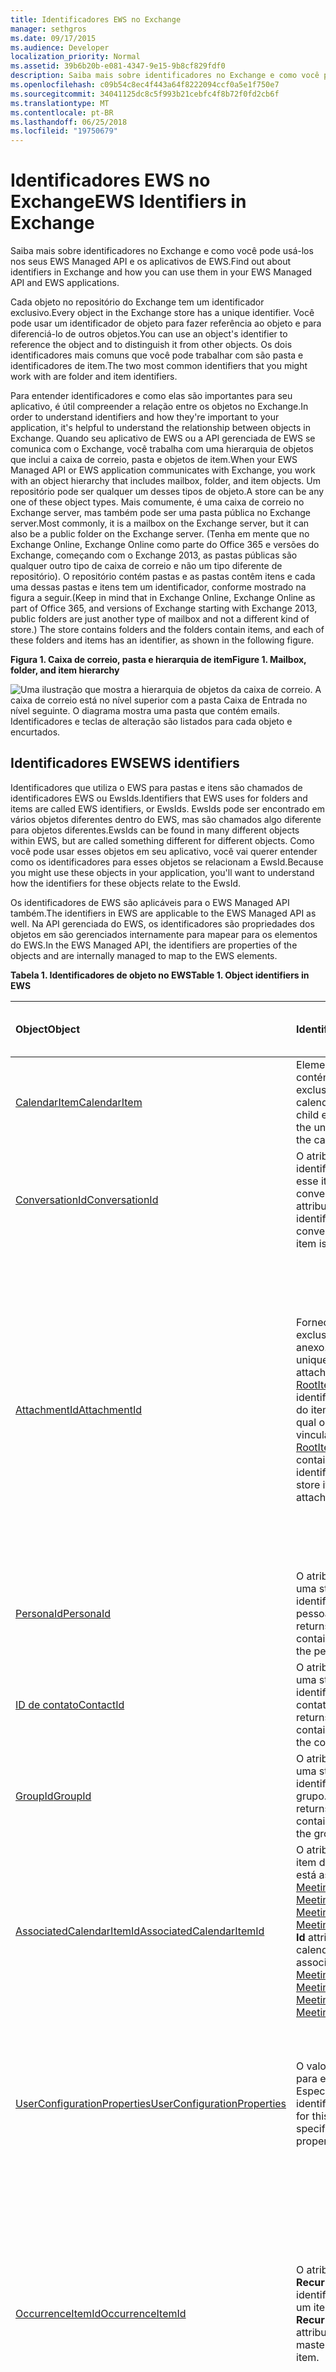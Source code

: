 ```yaml
---
title: Identificadores EWS no Exchange
manager: sethgros
ms.date: 09/17/2015
ms.audience: Developer
localization_priority: Normal
ms.assetid: 39b6b20b-e081-4347-9e15-9b8cf829fdf0
description: Saiba mais sobre identificadores no Exchange e como você pode usá-los nos seus EWS Managed API e os aplicativos de EWS.
ms.openlocfilehash: c09b54c8ec4f443a64f8222094ccf0a5e1f750e7
ms.sourcegitcommit: 34041125dc8c5f993b21cebfc4f8b72f0fd2cb6f
ms.translationtype: MT
ms.contentlocale: pt-BR
ms.lasthandoff: 06/25/2018
ms.locfileid: "19750679"
---
```

# <a name="ews-identifiers-in-exchange"></a><span data-ttu-id="5452f-103">Identificadores EWS no Exchange</span><span class="sxs-lookup"><span data-stu-id="5452f-103">EWS Identifiers in Exchange</span></span>

<span data-ttu-id="5452f-104">Saiba mais sobre identificadores no Exchange e como você pode usá-los nos seus EWS Managed API e os aplicativos de EWS.</span><span class="sxs-lookup"><span data-stu-id="5452f-104">Find out about identifiers in Exchange and how you can use them in your EWS Managed API and EWS applications.</span></span>
  
<span data-ttu-id="5452f-105">Cada objeto no repositório do Exchange tem um identificador exclusivo.</span><span class="sxs-lookup"><span data-stu-id="5452f-105">Every object in the Exchange store has a unique identifier.</span></span> <span data-ttu-id="5452f-106">Você pode usar um identificador de objeto para fazer referência ao objeto e para diferenciá-lo de outros objetos.</span><span class="sxs-lookup"><span data-stu-id="5452f-106">You can use an object's identifier to reference the object and to distinguish it from other objects.</span></span> <span data-ttu-id="5452f-107">Os dois identificadores mais comuns que você pode trabalhar com são pasta e identificadores de item.</span><span class="sxs-lookup"><span data-stu-id="5452f-107">The two most common identifiers that you might work with are folder and item identifiers.</span></span> 
  
<span data-ttu-id="5452f-108">Para entender identificadores e como elas são importantes para seu aplicativo, é útil compreender a relação entre os objetos no Exchange.</span><span class="sxs-lookup"><span data-stu-id="5452f-108">In order to understand identifiers and how they're important to your application, it's helpful to understand the relationship between objects in Exchange.</span></span> <span data-ttu-id="5452f-109">Quando seu aplicativo de EWS ou a API gerenciada de EWS se comunica com o Exchange, você trabalha com uma hierarquia de objetos que inclui a caixa de correio, pasta e objetos de item.</span><span class="sxs-lookup"><span data-stu-id="5452f-109">When your EWS Managed API or EWS application communicates with Exchange, you work with an object hierarchy that includes mailbox, folder, and item objects.</span></span> <span data-ttu-id="5452f-110">Um repositório pode ser qualquer um desses tipos de objeto.</span><span class="sxs-lookup"><span data-stu-id="5452f-110">A store can be any one of these object types.</span></span> <span data-ttu-id="5452f-111">Mais comumente, é uma caixa de correio no Exchange server, mas também pode ser uma pasta pública no Exchange server.</span><span class="sxs-lookup"><span data-stu-id="5452f-111">Most commonly, it is a mailbox on the Exchange server, but it can also be a public folder on the Exchange server.</span></span> <span data-ttu-id="5452f-112">(Tenha em mente que no Exchange Online, Exchange Online como parte do Office 365 e versões do Exchange, começando com o Exchange 2013, as pastas públicas são qualquer outro tipo de caixa de correio e não um tipo diferente de repositório). O repositório contém pastas e as pastas contêm itens e cada uma dessas pastas e itens tem um identificador, conforme mostrado na figura a seguir.</span><span class="sxs-lookup"><span data-stu-id="5452f-112">(Keep in mind that in Exchange Online, Exchange Online as part of Office 365, and versions of Exchange starting with Exchange 2013, public folders are just another type of mailbox and not a different kind of store.) The store contains folders and the folders contain items, and each of these folders and items has an identifier, as shown in the following figure.</span></span> 
  
<span data-ttu-id="5452f-113">**Figura 1. Caixa de correio, pasta e hierarquia de item**</span><span class="sxs-lookup"><span data-stu-id="5452f-113">**Figure 1. Mailbox, folder, and item hierarchy**</span></span>

![Uma ilustração que mostra a hierarquia de objetos da caixa de correio. A caixa de correio está no nível superior com a pasta Caixa de Entrada no nível seguinte. O diagrama mostra uma pasta que contém emails. Identificadores e teclas de alteração são listados para cada objeto e encurtados.](media/Ex15_Identifier_diagram.png)
  
## <a name="ews-identifiers"></a><span data-ttu-id="5452f-118">Identificadores EWS</span><span class="sxs-lookup"><span data-stu-id="5452f-118">EWS identifiers</span></span>
<span data-ttu-id="5452f-119"><a name="bk_CommonIdentifiers"> </a></span><span class="sxs-lookup"><span data-stu-id="5452f-119"></span></span>

<span data-ttu-id="5452f-120">Identificadores que utiliza o EWS para pastas e itens são chamados de identificadores EWS ou EwsIds.</span><span class="sxs-lookup"><span data-stu-id="5452f-120">Identifiers that EWS uses for folders and items are called EWS identifiers, or EwsIds.</span></span> <span data-ttu-id="5452f-121">EwsIds pode ser encontrado em vários objetos diferentes dentro do EWS, mas são chamados algo diferente para objetos diferentes.</span><span class="sxs-lookup"><span data-stu-id="5452f-121">EwsIds can be found in many different objects within EWS, but are called something different for different objects.</span></span> <span data-ttu-id="5452f-122">Como você pode usar esses objetos em seu aplicativo, você vai querer entender como os identificadores para esses objetos se relacionam a EwsId.</span><span class="sxs-lookup"><span data-stu-id="5452f-122">Because you might use these objects in your application, you'll want to understand how the identifiers for these objects relate to the EwsId.</span></span> 
  
<span data-ttu-id="5452f-123">Os identificadores de EWS são aplicáveis para o EWS Managed API também.</span><span class="sxs-lookup"><span data-stu-id="5452f-123">The identifiers in EWS are applicable to the EWS Managed API as well.</span></span> <span data-ttu-id="5452f-124">Na API gerenciada do EWS, os identificadores são propriedades dos objetos em são gerenciados internamente para mapear para os elementos do EWS.</span><span class="sxs-lookup"><span data-stu-id="5452f-124">In the EWS Managed API, the identifiers are properties of the objects and are internally managed to map to the EWS elements.</span></span>
  
<span data-ttu-id="5452f-125">**Tabela 1. Identificadores de objeto no EWS**</span><span class="sxs-lookup"><span data-stu-id="5452f-125">**Table 1. Object identifiers in EWS**</span></span>

|<span data-ttu-id="5452f-126">**Object**</span><span class="sxs-lookup"><span data-stu-id="5452f-126">**Object**</span></span>|<span data-ttu-id="5452f-127">**Identificador**</span><span class="sxs-lookup"><span data-stu-id="5452f-127">**Identifier**</span></span>|<span data-ttu-id="5452f-128">**Como ele se relacionam com EwsId?**</span><span class="sxs-lookup"><span data-stu-id="5452f-128">**How does it relate to EwsId?**</span></span>|
|:-----|:-----|:-----|
|[<span data-ttu-id="5452f-129">CalendarItem</span><span class="sxs-lookup"><span data-stu-id="5452f-129">CalendarItem</span></span>](http://msdn.microsoft.com/library/b0c1fd27-b6da-46e5-88b8-88f00c71ba80%28Office.15%29.aspx) <br/> |<span data-ttu-id="5452f-130">Elemento filho [ItemId](http://msdn.microsoft.com/library/3350b597-57a0-4961-8f44-8624946719b4%28Office.15%29.aspx) contém o identificador exclusivo do item de calendário.</span><span class="sxs-lookup"><span data-stu-id="5452f-130">The [ItemId](http://msdn.microsoft.com/library/3350b597-57a0-4961-8f44-8624946719b4%28Office.15%29.aspx) child element contains the unique identifier of the calendar item.</span></span>  <br/> |<span data-ttu-id="5452f-131">Elemento filho [ItemId](http://msdn.microsoft.com/library/3350b597-57a0-4961-8f44-8624946719b4%28Office.15%29.aspx) é igual a EwsId deste item.</span><span class="sxs-lookup"><span data-stu-id="5452f-131">The [ItemId](http://msdn.microsoft.com/library/3350b597-57a0-4961-8f44-8624946719b4%28Office.15%29.aspx) child element is the same as the EwsId for this item.</span></span>  <br/> |
|[<span data-ttu-id="5452f-132">ConversationId</span><span class="sxs-lookup"><span data-stu-id="5452f-132">ConversationId</span></span>](http://msdn.microsoft.com/library/d5f1ddb3-9af3-4677-a6ba-111b304a951e%28Office.15%29.aspx) <br/> |<span data-ttu-id="5452f-133">O atributo **Id** contém o identificador para que esse item é parte da conversa.</span><span class="sxs-lookup"><span data-stu-id="5452f-133">The **Id** attribute contains the identifier for the conversation that this item is part of.</span></span>  <br/> |<span data-ttu-id="5452f-134">O atributo **Id** é igual a EwsId deste item.</span><span class="sxs-lookup"><span data-stu-id="5452f-134">The **Id** attribute is the same as the EwsId for this item.</span></span>  <br/> |
|[<span data-ttu-id="5452f-135">AttachmentId</span><span class="sxs-lookup"><span data-stu-id="5452f-135">AttachmentId</span></span>](http://msdn.microsoft.com/library/55a5fd77-60d1-40fa-8144-770600cedc6a%28Office.15%29.aspx) <br/> |<span data-ttu-id="5452f-136">Fornece o identificador exclusivo do anexo.</span><span class="sxs-lookup"><span data-stu-id="5452f-136">Provides the unique identifier of the attachment.</span></span> <span data-ttu-id="5452f-137">O atributo [RootItemId](http://msdn.microsoft.com/library/f613c705-17ce-48ce-aa64-4dc2cea25e31%28Office.15%29.aspx) contém o identificador exclusivo do item raiz repositório à qual o anexo está vinculado.</span><span class="sxs-lookup"><span data-stu-id="5452f-137">The [RootItemId](http://msdn.microsoft.com/library/f613c705-17ce-48ce-aa64-4dc2cea25e31%28Office.15%29.aspx) attribute contains the unique identifier of the root store item to which the attachment is attached.</span></span>  <br/> |<span data-ttu-id="5452f-138">Anexos podem ser outros itens no armazenamento do Exchange, caso em que o [AttachmentId](http://msdn.microsoft.com/library/55a5fd77-60d1-40fa-8144-770600cedc6a%28Office.15%29.aspx) será o mesmo que o EwsId.</span><span class="sxs-lookup"><span data-stu-id="5452f-138">Attachments can be other items in the Exchange store, in which case the [AttachmentId](http://msdn.microsoft.com/library/55a5fd77-60d1-40fa-8144-770600cedc6a%28Office.15%29.aspx) is the same as the EwsId.</span></span> <span data-ttu-id="5452f-139">Em todos os casos, o [RootItemId](http://msdn.microsoft.com/library/f613c705-17ce-48ce-aa64-4dc2cea25e31%28Office.15%29.aspx) é um EwsId porque ele faz referência a um item no repositório.</span><span class="sxs-lookup"><span data-stu-id="5452f-139">In all cases, the [RootItemId](http://msdn.microsoft.com/library/f613c705-17ce-48ce-aa64-4dc2cea25e31%28Office.15%29.aspx) is an EwsId because it references an item in the store.</span></span>  <br/> |
|[<span data-ttu-id="5452f-140">PersonaId</span><span class="sxs-lookup"><span data-stu-id="5452f-140">PersonaId</span></span>](http://msdn.microsoft.com/library/eec3a468-afd5-4d72-a61e-cd1964fb686c%28Office.15%29.aspx) <br/> |<span data-ttu-id="5452f-141">O atributo **Id** retorna uma string que contém o identificador da pessoa.</span><span class="sxs-lookup"><span data-stu-id="5452f-141">The **Id** attribute returns a string that contains the identifier of the persona.</span></span>  <br/> |<span data-ttu-id="5452f-142">O atributo **Id** é o mesmo que o EwsId para a pessoa.</span><span class="sxs-lookup"><span data-stu-id="5452f-142">The **Id** attribute is the same as the EwsId for the persona.</span></span>  <br/> |
|[<span data-ttu-id="5452f-143">ID de contato</span><span class="sxs-lookup"><span data-stu-id="5452f-143">ContactId</span></span>](http://msdn.microsoft.com/library/86f66275-1e39-48ed-bd89-ac3bffc465a7%28Office.15%29.aspx) <br/> |<span data-ttu-id="5452f-144">O atributo **Id** retorna uma string que contém o identificador do contato.</span><span class="sxs-lookup"><span data-stu-id="5452f-144">The **Id** attribute returns a string that contains the identifier of the contact.</span></span>  <br/> |<span data-ttu-id="5452f-145">O atributo **Id** é o mesmo que o EwsId para o contato.</span><span class="sxs-lookup"><span data-stu-id="5452f-145">The **Id** attribute is the same as the EwsId for the contact.</span></span>  <br/> |
|[<span data-ttu-id="5452f-146">GroupId</span><span class="sxs-lookup"><span data-stu-id="5452f-146">GroupId</span></span>](http://msdn.microsoft.com/library/656d9b9a-8a65-4a75-8466-5b0d96512dab%28Office.15%29.aspx) <br/> |<span data-ttu-id="5452f-147">O atributo **Id** retorna uma string que contém o identificador do grupo.</span><span class="sxs-lookup"><span data-stu-id="5452f-147">The **Id** attribute returns a string that contains the identifier of the group.</span></span>  <br/> |<span data-ttu-id="5452f-148">O atributo **Id** é o mesmo que o EwsId para o grupo.</span><span class="sxs-lookup"><span data-stu-id="5452f-148">The **Id** attribute is the same as the EwsId for the group.</span></span>  <br/> |
|[<span data-ttu-id="5452f-149">AssociatedCalendarItemId</span><span class="sxs-lookup"><span data-stu-id="5452f-149">AssociatedCalendarItemId</span></span>](http://msdn.microsoft.com/library/5b29898c-ea59-4e6a-914c-c011ec754032%28Office.15%29.aspx) <br/> |<span data-ttu-id="5452f-150">O atributo **Id** identifica o item de calendário que está associado um [MeetingMessage](http://msdn.microsoft.com/library/c95956a8-7505-44b4-bea4-11d1f5182796%28Office.15%29.aspx), [MeetingRequest](http://msdn.microsoft.com/library/c44f8804-a355-473d-a837-48cc91617251%28Office.15%29.aspx), [MeetingResponse](http://msdn.microsoft.com/library/9f798e79-dafd-4d4d-9967-95fd8e5c0502%28Office.15%29.aspx)ou [MeetingCancellation](http://msdn.microsoft.com/library/a9c61f7f-2ecd-4b21-9dce-24d9f61aeeea%28Office.15%29.aspx).</span><span class="sxs-lookup"><span data-stu-id="5452f-150">The **Id** attribute identifies the calendar item that is associated with a [MeetingMessage](http://msdn.microsoft.com/library/c95956a8-7505-44b4-bea4-11d1f5182796%28Office.15%29.aspx), [MeetingRequest](http://msdn.microsoft.com/library/c44f8804-a355-473d-a837-48cc91617251%28Office.15%29.aspx), [MeetingResponse](http://msdn.microsoft.com/library/9f798e79-dafd-4d4d-9967-95fd8e5c0502%28Office.15%29.aspx), or [MeetingCancellation](http://msdn.microsoft.com/library/a9c61f7f-2ecd-4b21-9dce-24d9f61aeeea%28Office.15%29.aspx).</span></span>  <br/> |<span data-ttu-id="5452f-151">O atributo **Id** é o mesmo que o EwsId para o item de calendário.</span><span class="sxs-lookup"><span data-stu-id="5452f-151">The **Id** attribute is the same as the EwsId for the calendar item.</span></span>  <br/> |
|[<span data-ttu-id="5452f-152">UserConfigurationProperties</span><span class="sxs-lookup"><span data-stu-id="5452f-152">UserConfigurationProperties</span></span>](http://msdn.microsoft.com/library/c143a6ec-62ad-4d48-b844-b1ad88054bc1%28Office.15%29.aspx) <br/> |<span data-ttu-id="5452f-153">O valor de **identificação** para esse elemento Especifica a propriedade identifier.</span><span class="sxs-lookup"><span data-stu-id="5452f-153">The **Id** value for this element specifies the identifier property.</span></span>  <br/> |<span data-ttu-id="5452f-154">Esse identificador não mapear diretamente para o EwsId desde que ele um identificador de propriedade e não um item.</span><span class="sxs-lookup"><span data-stu-id="5452f-154">This identifier does not directly map to the EwsId since it an property identifier and not an item.</span></span>  <br/> |
|[<span data-ttu-id="5452f-155">OccurrenceItemId</span><span class="sxs-lookup"><span data-stu-id="5452f-155">OccurrenceItemId</span></span>](http://msdn.microsoft.com/library/4a15bbc3-5b93-4193-b9ec-da32f0a9a552%28Office.15%29.aspx) <br/> |<span data-ttu-id="5452f-156">O atributo **RecurringMasterId** identifica o mestre de um item recorrente.</span><span class="sxs-lookup"><span data-stu-id="5452f-156">The **RecurringMasterId** attribute identifies the master of a recurring item.</span></span>  <br/> |<span data-ttu-id="5452f-157">O valor de **OccurrenceItemId** não é mapeado diretamente para o EwsId, mas o **RecurringMasterId** faz porque ele faz referência ao objeto de nível superior do item recorrente.</span><span class="sxs-lookup"><span data-stu-id="5452f-157">The **OccurrenceItemId** value does not map directly to the EwsId, but the **RecurringMasterId** does because it references the top-level object of the recurring item.</span></span>  <br/> |
|[<span data-ttu-id="5452f-158">StoreEntryId</span><span class="sxs-lookup"><span data-stu-id="5452f-158">StoreEntryId</span></span>](http://msdn.microsoft.com/library/f536e264-8c4d-4cc5-bab8-22a4fa38de39%28Office.15%29.aspx) <br/> |<span data-ttu-id="5452f-159">Contém o identificador do repositório do Exchange de um item.</span><span class="sxs-lookup"><span data-stu-id="5452f-159">Contains the Exchange store identifier of an item.</span></span>  <br/> |<span data-ttu-id="5452f-160">O valor de **StoreEntryId** não é mapeado para o EwsId, mas oferece a você o identificador do repositório onde os itens são mantidos.</span><span class="sxs-lookup"><span data-stu-id="5452f-160">The **StoreEntryId** value does not map to the EwsId, but it does give the identifier of the store where the items are kept.</span></span>  <br/> |
   
## <a name="working-with-identifiers"></a><span data-ttu-id="5452f-161">Trabalhando com identificadores</span><span class="sxs-lookup"><span data-stu-id="5452f-161">Working with identifiers</span></span>
<span data-ttu-id="5452f-162"><a name="bk_WorkingWithIdentifiers"> </a></span><span class="sxs-lookup"><span data-stu-id="5452f-162"></span></span>

<span data-ttu-id="5452f-163">O servidor do Exchange manipula identificadores em muitas maneiras diferentes.</span><span class="sxs-lookup"><span data-stu-id="5452f-163">The Exchange server handles identifiers in a lot of different ways.</span></span> <span data-ttu-id="5452f-164">Considere o seguinte ao desenvolver seu aplicativo de EWS ou a API gerenciada de EWS:</span><span class="sxs-lookup"><span data-stu-id="5452f-164">Consider the following when you develop your EWS Managed API or EWS application:</span></span>
  
- <span data-ttu-id="5452f-165">O valor do elemento **ItemID** para pastas e itens diferencia maiusculas de minúsculas.</span><span class="sxs-lookup"><span data-stu-id="5452f-165">The **ItemID** element value for folders and items is case-sensitive.</span></span> <span data-ttu-id="5452f-166">Se você observar a ID do item para uma pasta ou um item que é retornado pela [operação FindItem](http://msdn.microsoft.com/library/ebad6aae-16e7-44de-ae63-a95b24539729%28Office.15%29.aspx) (ou o método de API gerenciada de EWS [FindItems](http://msdn.microsoft.com/pt-br/library/microsoft.exchange.webservices.data.exchangeservice.finditems%28v=exchg.80%29.aspx) ), você imagina que é uma duplicata do ID de outro item; No entanto, um ou mais caracteres no item IDs para os dois itens terão um caso de diferente.</span><span class="sxs-lookup"><span data-stu-id="5452f-166">If you look at the item ID for a folder or item that is returned by the [FindItem operation](http://msdn.microsoft.com/library/ebad6aae-16e7-44de-ae63-a95b24539729%28Office.15%29.aspx) (or the [FindItems ](http://msdn.microsoft.com/pt-br/library/microsoft.exchange.webservices.data.exchangeservice.finditems%28v=exchg.80%29.aspx) EWS Managed API method), you might think that it is a duplicate of another item ID; however, one or more characters in the item IDs for the two items will have a different case.</span></span> 
    
- <span data-ttu-id="5452f-167">Se você pretende armazenar a ID do item em um banco de dados para recuperar mais tarde, é recomendável que o tamanho do campo ser 512 bytes, para que ele seja grande o suficiente para armazenar o GUID.</span><span class="sxs-lookup"><span data-stu-id="5452f-167">If you are going to store the item ID in a database to retrieve later, we recommend that the field size be 512 bytes, so that it's large enough to hold the GUID.</span></span>
    
- <span data-ttu-id="5452f-168">Não presuma que sua ID sempre será válida se você precisar recuperar o item mais tarde.</span><span class="sxs-lookup"><span data-stu-id="5452f-168">Don't assume that your ID will always be valid if you need to retrieve the item at a later time.</span></span> <span data-ttu-id="5452f-169">Se um item é movido no repositório, a ID pode alterar devido à forma que um movimento é manipulado.</span><span class="sxs-lookup"><span data-stu-id="5452f-169">If an item is moved in the store, the ID can change because of the way a move is handled.</span></span> <span data-ttu-id="5452f-170">Um item é realmente copiado, e uma nova ID é gerada e, em seguida, [o item original é excluído](deleting-items-by-using-ews-in-exchange.md).</span><span class="sxs-lookup"><span data-stu-id="5452f-170">An item is actually copied, and a new ID is generated, and then [the original item is deleted](deleting-items-by-using-ews-in-exchange.md).</span></span>
    
- <span data-ttu-id="5452f-171">Identificadores no Exchange são opacos.</span><span class="sxs-lookup"><span data-stu-id="5452f-171">Identifiers in Exchange are opaque.</span></span> <span data-ttu-id="5452f-172">Por exemplo, o EwsId é criado a partir de várias partes de informações que não são importantes para você, como o desenvolvedor, mas são importantes para o Exchange.</span><span class="sxs-lookup"><span data-stu-id="5452f-172">For example, the EwsId is created from several pieces of information that are not important to you as the developer, but are important to Exchange.</span></span>
    
- <span data-ttu-id="5452f-173">Quando você trabalhar com itens no Exchange, outro valor deve ter em mente é o atributo **ChangeKey** .</span><span class="sxs-lookup"><span data-stu-id="5452f-173">When you work with items in Exchange, another value to keep in mind is the **ChangeKey** attribute.</span></span> <span data-ttu-id="5452f-174">Esse valor, além de ID de item, é usado para rastrear o estado de um item.</span><span class="sxs-lookup"><span data-stu-id="5452f-174">This value, in addition to the item ID, is used to keep track of the state of an item.</span></span> <span data-ttu-id="5452f-175">Sempre que um item for alterado, uma nova chave de alteração é gerada.</span><span class="sxs-lookup"><span data-stu-id="5452f-175">Any time an item is changed, a new change key is generated.</span></span> <span data-ttu-id="5452f-176">Quando você executa uma [operação UpdateItem](http://msdn.microsoft.com/library/5d027523-e0bc-4da2-b60b-0cb9fc1fdfe4%28Office.15%29.aspx), por exemplo, você pode usar o atributo **ChangeKey** para informar o servidor que sua atualização está sendo aplicada para a versão mais atual do item.</span><span class="sxs-lookup"><span data-stu-id="5452f-176">When you perform an [UpdateItem operation](http://msdn.microsoft.com/library/5d027523-e0bc-4da2-b60b-0cb9fc1fdfe4%28Office.15%29.aspx), for example, you can use the **ChangeKey** attribute to let the server know that your update is being applied to the most current version of the item.</span></span> <span data-ttu-id="5452f-177">Se o outro aplicativo fez uma alteração no item que você está atualizando, as chaves de alteração não correspondem e não será capaz de realizar a atualização.</span><span class="sxs-lookup"><span data-stu-id="5452f-177">If another application made a change to the item you're updating, the change keys won't match and you will not be able to perform the update.</span></span> 
    
## <a name="distinguished-folder-ids"></a><span data-ttu-id="5452f-178">ID de pasta distinta</span><span class="sxs-lookup"><span data-stu-id="5452f-178">Distinguished folder IDs</span></span>
<span data-ttu-id="5452f-179"><a name="bk_DistinguishedFolderIds"> </a></span><span class="sxs-lookup"><span data-stu-id="5452f-179"></span></span>

<span data-ttu-id="5452f-180">O Exchange inclui um número de pastas de caixa de correio predefinidos, cada um deles é atribuído a um identificador, conhecido como o ID de pasta distinta.</span><span class="sxs-lookup"><span data-stu-id="5452f-180">Exchange includes a number of predefined mailbox folders, each of which is assigned an identifier, known as the distinguished folder ID.</span></span> <span data-ttu-id="5452f-181">Isso está definido pela enumeração [WellKnownFolderName](http://msdn.microsoft.com/pt-br/library/office/microsoft.exchange.webservices.data.wellknownfoldername%28v=exchg.80%29.aspx) EWS Managed API e o elemento do EWS [DistinguishedFolderId](http://msdn.microsoft.com/library/50018162-2941-4227-8a5b-d6b4686bb32f%28Office.15%29.aspx) .</span><span class="sxs-lookup"><span data-stu-id="5452f-181">These are defined by the [WellKnownFolderName](http://msdn.microsoft.com/pt-br/library/office/microsoft.exchange.webservices.data.wellknownfoldername%28v=exchg.80%29.aspx) EWS Managed API enumeration and the [DistinguishedFolderId](http://msdn.microsoft.com/library/50018162-2941-4227-8a5b-d6b4686bb32f%28Office.15%29.aspx) EWS element.</span></span> <span data-ttu-id="5452f-182">Você pode usar estas IDs de pasta distinta a mais fácil fazer referência a uma das pastas predefinidas.</span><span class="sxs-lookup"><span data-stu-id="5452f-182">You can use these distinguished folder IDs to more easily reference one of the predefined folders.</span></span> <span data-ttu-id="5452f-183">Por exemplo, para a pasta de caixa de entrada, você pode simplesmente usar "caixa de entrada" para o identificador, em vez de determinar o identificador de pasta.</span><span class="sxs-lookup"><span data-stu-id="5452f-183">For example, for the Inbox folder, you can simply use "inbox" for the identifier, rather than determining the folder identifier.</span></span> 
  
<span data-ttu-id="5452f-184">Outras pastas que você cria para organizar os itens de email também têm uma identificação exclusiva para essa pasta.</span><span class="sxs-lookup"><span data-stu-id="5452f-184">Other folders that you create to organize email items also have an ID that is unique to that folder.</span></span> <span data-ttu-id="5452f-185">Esse ID não altera mesmo se você alterar outras propriedades na pasta.</span><span class="sxs-lookup"><span data-stu-id="5452f-185">That ID does not change even if you change other properties on the folder.</span></span>
  
<span data-ttu-id="5452f-186">Você pode usar as IDs de pasta distinta como ponto de partida para acesso de representante.</span><span class="sxs-lookup"><span data-stu-id="5452f-186">You can use distinguished folder IDs as an entry point for delegate access.</span></span> <span data-ttu-id="5452f-187">Quando você inicia o acesso de representante, você pode procurar itens ou pastas e fornecer a ID de pasta distinta para especificar onde pesquisar.</span><span class="sxs-lookup"><span data-stu-id="5452f-187">When you initiate delegate access, you search for items or folders and provide the distinguished folder ID to specify where to search.</span></span> <span data-ttu-id="5452f-188">Quando um usuário delegado acessa o servidor, um elemento de [caixa de correio](http://msdn.microsoft.com/library/befc70fd-51cb-4258-884c-80c9050f0e82%28Office.15%29.aspx) que é um filho do elemento **DistinguishedFolderId** é usado para especificar explicitamente o delegado acessar a caixa de correio.</span><span class="sxs-lookup"><span data-stu-id="5452f-188">When a delegate user accesses the server, a [Mailbox](http://msdn.microsoft.com/library/befc70fd-51cb-4258-884c-80c9050f0e82%28Office.15%29.aspx) element that is a child of the **DistinguishedFolderId** element is used to explicitly specify the mailbox for the delegate to access.</span></span> 
  
## <a name="handling-errors"></a><span data-ttu-id="5452f-189">Lidar com erros</span><span class="sxs-lookup"><span data-stu-id="5452f-189">Handling errors</span></span>
<span data-ttu-id="5452f-190"><a name="bk_DealingWithErrors"> </a></span><span class="sxs-lookup"><span data-stu-id="5452f-190"></span></span>

<span data-ttu-id="5452f-191">Cada programa é vinculado ao receber um erro de vez em seguida e aplicativos baseados no EWS não são exceção (trocadilhos).</span><span class="sxs-lookup"><span data-stu-id="5452f-191">Every program is bound to get an error every now and then, and EWS-based applications are no exception (pun intended).</span></span> <span data-ttu-id="5452f-192">Você pode receber alguns erros relacionados ao identificador no elemento [ResponseCode](http://msdn.microsoft.com/library/4b84d670-74c9-4d6d-84e7-f0a9f76f0d93%28Office.15%29.aspx) EWS ou como parte do da enumeração [ServiceError](http://msdn.microsoft.com/pt-br/library/office/microsoft.exchange.webservices.data.serviceerror%28v=exchg.80%29.aspx) API gerenciada de EWS.</span><span class="sxs-lookup"><span data-stu-id="5452f-192">You might receive some identifier-related errors in the [ResponseCode](http://msdn.microsoft.com/library/4b84d670-74c9-4d6d-84e7-f0a9f76f0d93%28Office.15%29.aspx) EWS element or as part of the of the [ServiceError](http://msdn.microsoft.com/pt-br/library/office/microsoft.exchange.webservices.data.serviceerror%28v=exchg.80%29.aspx) EWS Managed API enumeration.</span></span> 
  
<span data-ttu-id="5452f-193">Os seguintes erros podem ocorrer na sua API gerenciada de EWS ou aplicativos do EWS.</span><span class="sxs-lookup"><span data-stu-id="5452f-193">The following errors can occur in your EWS Managed API or EWS application.</span></span> <span data-ttu-id="5452f-194">Se você estiver trabalhando com um aplicativo do EWS Managed API, os erros são geralmente problemas com valores de propriedade; para aplicativos do EWS, os erros estão associados a valores de elemento XML ou operações.</span><span class="sxs-lookup"><span data-stu-id="5452f-194">If you're working with an EWS Managed API application, the errors are typically issues with property values; for EWS applications, the errors are associated with XML element values or operations.</span></span>
  
<span data-ttu-id="5452f-195">**Tabela 2. Erros relacionados a identificador**</span><span class="sxs-lookup"><span data-stu-id="5452f-195">**Table 2. Identifier-related errors**</span></span>

|<span data-ttu-id="5452f-196">**Erro**</span><span class="sxs-lookup"><span data-stu-id="5452f-196">**Error**</span></span>|<span data-ttu-id="5452f-197">**Ocorre quando …**</span><span class="sxs-lookup"><span data-stu-id="5452f-197">**Occurs when…**</span></span>|<span data-ttu-id="5452f-198">**Descrição**</span><span class="sxs-lookup"><span data-stu-id="5452f-198">**Description**</span></span>|
|:-----|:-----|:-----|
|<span data-ttu-id="5452f-199">ErrorCalendarCannotUseIdForOccurrenceId</span><span class="sxs-lookup"><span data-stu-id="5452f-199">ErrorCalendarCannotUseIdForOccurrenceId</span></span>  <br/> |<span data-ttu-id="5452f-200">O valor do **OccurenceID** não corresponde a um item de calendário recorrente válido.</span><span class="sxs-lookup"><span data-stu-id="5452f-200">The value of the **OccurenceID** does not correspond to a valid recurring calendar item.</span></span>  <br/> |<span data-ttu-id="5452f-201">O valor da **OccurenceId** que foi especificado na solicitação pode ser válido na estrutura, mas a solicitação não pôde associá-lo a um mestre recorrente existente.</span><span class="sxs-lookup"><span data-stu-id="5452f-201">The value of the **OccurenceId** that was specified in the request might be valid in structure, but the request could not match it to an existing recurring master.</span></span> <span data-ttu-id="5452f-202">O item recorrente pode ser removido do calendário.</span><span class="sxs-lookup"><span data-stu-id="5452f-202">The recurring item might be removed from the calendar.</span></span> <span data-ttu-id="5452f-203">Verifique se o item ainda existe e que você está usando o identificador correto.</span><span class="sxs-lookup"><span data-stu-id="5452f-203">Verify that the item still exists and that you are using the correct identifier.</span></span>  <br/> |
|<span data-ttu-id="5452f-204">ErrorCalendarCannotUseIdForRecurringMasterId</span><span class="sxs-lookup"><span data-stu-id="5452f-204">ErrorCalendarCannotUseIdForRecurringMasterId</span></span>  <br/> |<span data-ttu-id="5452f-205">O atributo **RecurringMasterId** não corresponde a uma ocorrência válida do elemento **OccurrenceId** .</span><span class="sxs-lookup"><span data-stu-id="5452f-205">The **RecurringMasterId** attribute does not correspond to a valid occurrence of the **OccurrenceId** element.</span></span>  <br/> |<span data-ttu-id="5452f-206">O valor da **RecurringMasterId** que foi especificado na solicitação pode ser válido na estrutura, mas a solicitação não pôde associá-lo a uma ocorrência existente do item.</span><span class="sxs-lookup"><span data-stu-id="5452f-206">The value of the **RecurringMasterId** that was specified in the request might be valid in structure, but the request could not match it to an existing occurrence of the item.</span></span> <span data-ttu-id="5452f-207">A ocorrência do item pode ser removida do calendário.</span><span class="sxs-lookup"><span data-stu-id="5452f-207">The occurrence of the item might be removed from the calendar.</span></span> <span data-ttu-id="5452f-208">Verifique se o item ainda existe e que você está usando o identificador correto.</span><span class="sxs-lookup"><span data-stu-id="5452f-208">Verify that the item still exists and that you are using the correct identifier.</span></span>  <br/> |
|<span data-ttu-id="5452f-209">ErrorCannotUseFolderIdForItemId</span><span class="sxs-lookup"><span data-stu-id="5452f-209">ErrorCannotUseFolderIdForItemId</span></span>  <br/> |<span data-ttu-id="5452f-210">A **ID** passado representa uma pasta em vez de um item.</span><span class="sxs-lookup"><span data-stu-id="5452f-210">The **ID** that was passed represents a folder instead of an item.</span></span>  <br/> |<span data-ttu-id="5452f-211">O identificador pode ser válido no formato, mas não o que o servidor estava esperando para a operação.</span><span class="sxs-lookup"><span data-stu-id="5452f-211">The identifier might be valid in format, but not what the server was expecting for the operation.</span></span> <span data-ttu-id="5452f-212">Verifique se você está fazendo referência o identificador correto para a operação.</span><span class="sxs-lookup"><span data-stu-id="5452f-212">Verify that you are referencing the correct identifier for the operation.</span></span>  <br/> |
|<span data-ttu-id="5452f-213">ErrorCannotUseItemIdForFolderId</span><span class="sxs-lookup"><span data-stu-id="5452f-213">ErrorCannotUseItemIdForFolderId</span></span>  <br/> |<span data-ttu-id="5452f-214">A **ID** passado na representa um item em vez de uma pasta.</span><span class="sxs-lookup"><span data-stu-id="5452f-214">The **ID** that was passed in represents an item instead of a folder.</span></span>  <br/> |<span data-ttu-id="5452f-215">O identificador pode ser válido no formato, mas não o que o servidor estava esperando para a operação.</span><span class="sxs-lookup"><span data-stu-id="5452f-215">The identifier might be valid in format, but not what the server was expecting for the operation.</span></span> <span data-ttu-id="5452f-216">Verifique se você está fazendo referência a correta **identificação** para a operação.</span><span class="sxs-lookup"><span data-stu-id="5452f-216">Verify that you are referencing the correct **ID** for the operation.</span></span>  <br/> |
|<span data-ttu-id="5452f-217">ErrorChangeKeyRequiredForWriteOperations</span><span class="sxs-lookup"><span data-stu-id="5452f-217">ErrorChangeKeyRequiredForWriteOperations</span></span>  <br/> |<span data-ttu-id="5452f-218">Uma chave válida de alteração deve ser fornecida quando você executa determinadas operações de atualização.</span><span class="sxs-lookup"><span data-stu-id="5452f-218">A valid change key must be provided when you are performing certain update operations.</span></span>  <br/> |<span data-ttu-id="5452f-219">Ou você omitido um valor **ChangeKey** quando você solicitou uma atualização, ou a chave de alteração estava incorreta.</span><span class="sxs-lookup"><span data-stu-id="5452f-219">Either you omitted a **ChangeKey** value when you requested an update, or the change key was incorrect.</span></span> <span data-ttu-id="5452f-220">Verifique se você tem a chave de alteração correto quando você realizar operações de atualização.</span><span class="sxs-lookup"><span data-stu-id="5452f-220">Verify that you have the correct change key when you perform update operations.</span></span>  <br/> |
|<span data-ttu-id="5452f-221">ErrorInvalidAttachmentId</span><span class="sxs-lookup"><span data-stu-id="5452f-221">ErrorInvalidAttachmentId</span></span>  <br/> |<span data-ttu-id="5452f-222">O anexo não foi encontrado dentro da coleção de anexos para o item.</span><span class="sxs-lookup"><span data-stu-id="5452f-222">The attachment was not found within the attachments collection for the item.</span></span>  <br/> |<span data-ttu-id="5452f-223">Você pode receber este código de resposta, se você tiver uma **identificação** do anexo e, em seguida, o anexo é excluído e você tentar chamar a [operação GetAttachment](http://msdn.microsoft.com/library/24d10a15-b942-415e-9024-a6375708f326%28Office.15%29.aspx) na identificação de anexo.</span><span class="sxs-lookup"><span data-stu-id="5452f-223">You might receive this response code if you have an attachment **ID** and then the attachment is deleted and you try to call the [GetAttachment operation](http://msdn.microsoft.com/library/24d10a15-b942-415e-9024-a6375708f326%28Office.15%29.aspx) on the attachment ID.</span></span> <span data-ttu-id="5452f-224">Verificar a existência de anexo na coleção de anexos.</span><span class="sxs-lookup"><span data-stu-id="5452f-224">Verify that the attachment exists in the attachment collection.</span></span>  <br/> |
|<span data-ttu-id="5452f-225">ErrorInvalidChangeKey</span><span class="sxs-lookup"><span data-stu-id="5452f-225">ErrorInvalidChangeKey</span></span>  <br/> |<span data-ttu-id="5452f-226">Uma chave de alteração inválido foi passada.</span><span class="sxs-lookup"><span data-stu-id="5452f-226">An invalid change key was passed in.</span></span>  <br/> |<span data-ttu-id="5452f-227">Observe que muitas operações e métodos não exigem uma chave de alteração a serem passados.</span><span class="sxs-lookup"><span data-stu-id="5452f-227">Note that many operations and methods do not require a change key to be passed.</span></span> <span data-ttu-id="5452f-228">No entanto, se você fornecer uma chave de alteração, ela deve ser válida, embora ele não necessariamente precisa ser atualizado.</span><span class="sxs-lookup"><span data-stu-id="5452f-228">However, if you do provide a change key, it must be valid, although it does not necessarily have to be up-to-date.</span></span>  <br/> |
|<span data-ttu-id="5452f-229">ErrorInvalidFolderId</span><span class="sxs-lookup"><span data-stu-id="5452f-229">ErrorInvalidFolderId</span></span>  <br/> |<span data-ttu-id="5452f-230">O **ID** da pasta está corrompido.</span><span class="sxs-lookup"><span data-stu-id="5452f-230">The folder **ID** is corrupted.</span></span>  <br/> |<span data-ttu-id="5452f-231">Verifique se que você tem um identificador válido e formatado corretamente.</span><span class="sxs-lookup"><span data-stu-id="5452f-231">Make sure you have a properly formatted and valid identifier.</span></span>  <br/> |
|<span data-ttu-id="5452f-232">ErrorInvalidId</span><span class="sxs-lookup"><span data-stu-id="5452f-232">ErrorInvalidId</span></span>  <br/> |<span data-ttu-id="5452f-233">A estrutura da chave **ID** e/ou alteração é inconsistente internamente.</span><span class="sxs-lookup"><span data-stu-id="5452f-233">The structure of the **ID** and/or change key is internally inconsistent.</span></span>  <br/> |<span data-ttu-id="5452f-234">Exchange encontrou um problema com a **ID** depois que ela foi analisada.</span><span class="sxs-lookup"><span data-stu-id="5452f-234">Exchange encountered a problem with the **ID** after it was parsed.</span></span> <span data-ttu-id="5452f-235">Talvez tenha ocorrido um erro na conversão.</span><span class="sxs-lookup"><span data-stu-id="5452f-235">There might have been an error in the conversion.</span></span> <span data-ttu-id="5452f-236">Isso pode ocorrer, por exemplo, se você tiver um **IdFormatType.HexEntryId** para um item no Outlook, mas você pode convertê-lo em um pensamento EwsId era um formato **IdFormatType.EntryId** .</span><span class="sxs-lookup"><span data-stu-id="5452f-236">This can occur, for example, if you have an **IdFormatType.HexEntryId** for an item in Outlook, but you convert it to an EwsId thinking it was an **IdFormatType.EntryId** format.</span></span> <span data-ttu-id="5452f-237">Verifique se que você usar o tipo de conversão correta.</span><span class="sxs-lookup"><span data-stu-id="5452f-237">Make sure you use the correct conversion type.</span></span>  <br/> |
|<span data-ttu-id="5452f-238">ErrorInvalidIdEmpty</span><span class="sxs-lookup"><span data-stu-id="5452f-238">ErrorInvalidIdEmpty</span></span>  <br/> |<span data-ttu-id="5452f-239">O aplicativo especificado uma **identificação** que está vazio.</span><span class="sxs-lookup"><span data-stu-id="5452f-239">The application specified an **ID** that is empty.</span></span>  <br/> |<span data-ttu-id="5452f-240">Seu aplicativo passadas em uma sequência vazia para o identificador.</span><span class="sxs-lookup"><span data-stu-id="5452f-240">Your application passed in an empty string for the identifier.</span></span> <span data-ttu-id="5452f-241">Verifique se que você tem um identificador válido e formatado corretamente.</span><span class="sxs-lookup"><span data-stu-id="5452f-241">Make sure you have a properly formatted and valid identifier.</span></span>  <br/> |
|<span data-ttu-id="5452f-242">ErrorInvalidIdMalformed</span><span class="sxs-lookup"><span data-stu-id="5452f-242">ErrorInvalidIdMalformed</span></span>  <br/> |<span data-ttu-id="5452f-243">A estrutura de **ID** é inconsistente internamente.</span><span class="sxs-lookup"><span data-stu-id="5452f-243">The structure of the **ID** is internally inconsistent.</span></span>  <br/> |<span data-ttu-id="5452f-244">Exchange encontrou um problema com a **ID** depois que ela foi analisada.</span><span class="sxs-lookup"><span data-stu-id="5452f-244">Exchange encountered a problem with the **ID** after it was parsed.</span></span> <span data-ttu-id="5452f-245">A ID pode não ter sido convertida corretamente.</span><span class="sxs-lookup"><span data-stu-id="5452f-245">The ID might not have been converted correctly.</span></span> <span data-ttu-id="5452f-246">Verifique se que você usar o tipo de conversão correta.</span><span class="sxs-lookup"><span data-stu-id="5452f-246">Make sure you use the correct conversion type.</span></span>  <br/> |
|<span data-ttu-id="5452f-247">ErrorInvalidIdMalformedEwsLegacyIdFormat</span><span class="sxs-lookup"><span data-stu-id="5452f-247">ErrorInvalidIdMalformedEwsLegacyIdFormat</span></span>  <br/> |<span data-ttu-id="5452f-248">Uma pasta ou item **ID** que está usando o formato do Exchange 2007 foi especificado para uma solicitação com uma versão do Exchange 2007 SP1 ou posterior.</span><span class="sxs-lookup"><span data-stu-id="5452f-248">A folder or item **ID** that is using the Exchange 2007 format was specified for a request with a version of Exchange 2007 SP1 or later.</span></span>  <br/> |<span data-ttu-id="5452f-249">Você não pode usar as IDs de 2007 do Exchange no Exchange 2007 SP1 ou posteriores solicitações.</span><span class="sxs-lookup"><span data-stu-id="5452f-249">You cannot use Exchange 2007 IDs in Exchange 2007 SP1 or later requests.</span></span> <span data-ttu-id="5452f-250">Você deve usar a operação de EWS [ConvertId](http://msdn.microsoft.com/library/47d96cf6-9e2f-4fc0-9682-7258d3fbf918%28Office.15%29.aspx) ou o método de API gerenciada de EWS [ConvertId](http://msdn.microsoft.com/pt-br/library/microsoft.exchange.webservices.data.exchangeservice.convertid%28v=exchg.80%29.aspx) para convertê-los primeiro.</span><span class="sxs-lookup"><span data-stu-id="5452f-250">You must use the [ConvertId](http://msdn.microsoft.com/library/47d96cf6-9e2f-4fc0-9682-7258d3fbf918%28Office.15%29.aspx) EWS operation or the [ConvertId](http://msdn.microsoft.com/pt-br/library/microsoft.exchange.webservices.data.exchangeservice.convertid%28v=exchg.80%29.aspx) EWS Managed API method to convert them first.</span></span>  <br/> |
|<span data-ttu-id="5452f-251">ErrorInvalidIdNotAnItemAttachmentId</span><span class="sxs-lookup"><span data-stu-id="5452f-251">ErrorInvalidIdNotAnItemAttachmentId</span></span>  <br/> |<span data-ttu-id="5452f-252">A propriedade **AttachmentId** não faz referência a um anexo do item.</span><span class="sxs-lookup"><span data-stu-id="5452f-252">The **AttachmentId** property does not refer to an item attachment.</span></span>  <br/> |<span data-ttu-id="5452f-253">O identificador pode ser válido no formato, mas não o que o servidor estava esperando para a operação.</span><span class="sxs-lookup"><span data-stu-id="5452f-253">The identifier might be valid in format, but not what the server was expecting for the operation.</span></span> <span data-ttu-id="5452f-254">Verifique se você está fazendo referência o identificador correto para a operação.</span><span class="sxs-lookup"><span data-stu-id="5452f-254">Verify that you are referencing the correct identifier for the operation.</span></span>  <br/> |
|<span data-ttu-id="5452f-255">ErrorInvalidIdReturnedByResolveNames</span><span class="sxs-lookup"><span data-stu-id="5452f-255">ErrorInvalidIdReturnedByResolveNames</span></span>  <br/> |<span data-ttu-id="5452f-256">Um contato na sua caixa de correio está corrompido.</span><span class="sxs-lookup"><span data-stu-id="5452f-256">A contact in your mailbox is corrupt.</span></span>  <br/> |<span data-ttu-id="5452f-257">A operação de EWS [ResolveNames](http://msdn.microsoft.com/library/6b4eb4b3-9ad6-4804-a09f-7e20cfea4dbb%28Office.15%29.aspx) ou o método [ResolveName](http://msdn.microsoft.com/pt-br/library/microsoft.exchange.webservices.data.exchangeservice.resolvename%28v=exchg.80%29.aspx) EWS Managed API retornou um ou mais identificadores, mas não são válidos.</span><span class="sxs-lookup"><span data-stu-id="5452f-257">The [ResolveNames](http://msdn.microsoft.com/library/6b4eb4b3-9ad6-4804-a09f-7e20cfea4dbb%28Office.15%29.aspx) EWS operation or the [ResolveName](http://msdn.microsoft.com/pt-br/library/microsoft.exchange.webservices.data.exchangeservice.resolvename%28v=exchg.80%29.aspx) EWS Managed API method returned one or more identifiers, but they are not valid.</span></span> <span data-ttu-id="5452f-258">Talvez você precise recriar o contato.</span><span class="sxs-lookup"><span data-stu-id="5452f-258">You might need to recreate the contact.</span></span>  <br/> |
|<span data-ttu-id="5452f-259">ErrorInvalidIdStoreObjectIdTooLong</span><span class="sxs-lookup"><span data-stu-id="5452f-259">ErrorInvalidIdStoreObjectIdTooLong</span></span>  <br/> |<span data-ttu-id="5452f-260">A estrutura de **ID** é inconsistente internamente.</span><span class="sxs-lookup"><span data-stu-id="5452f-260">The structure of the **ID** is internally inconsistent.</span></span>  <br/> |<span data-ttu-id="5452f-261">Exchange encontrou um problema com a **ID** depois que ela foi analisada.</span><span class="sxs-lookup"><span data-stu-id="5452f-261">Exchange encountered a problem with the **ID** after it was parsed.</span></span> <span data-ttu-id="5452f-262">A **ID** pode não ter sido convertidos corretamente.</span><span class="sxs-lookup"><span data-stu-id="5452f-262">The **ID** might not have been converted correctly.</span></span> <span data-ttu-id="5452f-263">Verifique se que você usar o tipo de conversão correta.</span><span class="sxs-lookup"><span data-stu-id="5452f-263">Make sure you use the correct conversion type.</span></span>  <br/> |
|<span data-ttu-id="5452f-264">ErrorInvalidIdTooManyAttachmentLevels</span><span class="sxs-lookup"><span data-stu-id="5452f-264">ErrorInvalidIdTooManyAttachmentLevels</span></span>  <br/> |<span data-ttu-id="5452f-265">As hierarquias de anexo excederem o número máximo de 255 níveis de profundidade.</span><span class="sxs-lookup"><span data-stu-id="5452f-265">The attachment hierarchies exceed the maximum of 255 levels deep.</span></span>  <br/> |<span data-ttu-id="5452f-266">O valor da propriedade **AttachmentId** que foi especificado na solicitação pode ser válido na estrutura, mas o anexo solicitado é muito profundo na hierarquia.</span><span class="sxs-lookup"><span data-stu-id="5452f-266">The value of the **AttachmentId** property that was specified in the request might be valid in structure, but the requested attachment is too deep in the hierarchy.</span></span> <span data-ttu-id="5452f-267">Seu código pode ter tentado anexar um item além do limite de 255 níveis.</span><span class="sxs-lookup"><span data-stu-id="5452f-267">Your code might have tried to attach an item beyond the limit of 255 levels.</span></span>  <br/> |
|<span data-ttu-id="5452f-268">ErrorInvalidImContactId</span><span class="sxs-lookup"><span data-stu-id="5452f-268">ErrorInvalidImContactId</span></span>  <br/> |<span data-ttu-id="5452f-269">Esse erro pode ser retornado quando o contato não pode ser encontrado no grupo de mensagens Instantâneas quando você usar a [operação RemoveImContactFromGroup](http://msdn.microsoft.com/library/a190bbec-c71b-4e6a-880b-55854c724d8c%28Office.15%29.aspx).</span><span class="sxs-lookup"><span data-stu-id="5452f-269">This error can be returned when the contact cannot be found in the IM group when you use the [RemoveImContactFromGroup operation](http://msdn.microsoft.com/library/a190bbec-c71b-4e6a-880b-55854c724d8c%28Office.15%29.aspx).</span></span> <span data-ttu-id="5452f-270">Esse erro se aplica aos clientes que visam o Exchange Online e versões do Exchange, começando com o Exchange 2013.</span><span class="sxs-lookup"><span data-stu-id="5452f-270">This error applies to clients that target Exchange Online and versions of Exchange starting with Exchange 2013.</span></span>  <br/> |<span data-ttu-id="5452f-271">O valor da propriedade **ContactId** que foi especificado na solicitação pode ser válido na estrutura, mas nenhum contato na caixa de correio corresponde a esta estrutura.</span><span class="sxs-lookup"><span data-stu-id="5452f-271">The value of the **ContactId** property that was specified in the request might be valid in structure, but no contacts in the mailbox match this structure.</span></span> <span data-ttu-id="5452f-272">O contato pode ter sido removido já.</span><span class="sxs-lookup"><span data-stu-id="5452f-272">The contact might have been removed already.</span></span>  <br/> |
|<span data-ttu-id="5452f-273">ErrorInvalidImGroupId</span><span class="sxs-lookup"><span data-stu-id="5452f-273">ErrorInvalidImGroupId</span></span>  <br/> |<span data-ttu-id="5452f-274">Esse erro pode ser retornado quando o grupo não pode ser encontrado na caixa de correio quando você usar a [operação RemoveImGroup](http://msdn.microsoft.com/library/5e788016-68e0-4a3f-9243-03f6b6c6b389%28Office.15%29.aspx).</span><span class="sxs-lookup"><span data-stu-id="5452f-274">This error can be returned when the group cannot be found in the mailbox when you use the [RemoveImGroup operation](http://msdn.microsoft.com/library/5e788016-68e0-4a3f-9243-03f6b6c6b389%28Office.15%29.aspx).</span></span> <span data-ttu-id="5452f-275">Esse erro se aplica aos clientes que visam o Exchange Online e versões do Exchange, começando com o Exchange 2013.</span><span class="sxs-lookup"><span data-stu-id="5452f-275">This error applies to clients that target Exchange Online and versions of Exchange starting with Exchange 2013.</span></span>  <br/> |<span data-ttu-id="5452f-276">O valor da propriedade **GroupId** que foi especificado na solicitação pode ser válido na estrutura, mas nenhum grupo na caixa de correio coincida com essa estrutura.</span><span class="sxs-lookup"><span data-stu-id="5452f-276">The value of the **GroupId** property that was specified in the request might be valid in structure, but no groups in the mailbox match this structure.</span></span> <span data-ttu-id="5452f-277">O grupo pode ter sido removido já.</span><span class="sxs-lookup"><span data-stu-id="5452f-277">The group might have been removed already.</span></span>  <br/> |
|<span data-ttu-id="5452f-278">ErrorInvalidReferenceItem</span><span class="sxs-lookup"><span data-stu-id="5452f-278">ErrorInvalidReferenceItem</span></span>  <br/> |<span data-ttu-id="5452f-279">O identificador do item referenciado não é um **MessageType** **ExchangeWebServices.CalendarItemTypeType**ou um de seus descendentes.</span><span class="sxs-lookup"><span data-stu-id="5452f-279">The referenced item identifier is not a **MessageType** or **ExchangeWebServices.CalendarItemTypeType**, or one of their descendants.</span></span> <span data-ttu-id="5452f-280">O identificador do item de referência é para um objeto **CalendarItemType** e o organizador está tentando responder ou responder a todos.</span><span class="sxs-lookup"><span data-stu-id="5452f-280">The reference item identifier is for a **CalendarItemType** object and the organizer is trying to Reply or ReplyAll.</span></span>  <br/> |<span data-ttu-id="5452f-281">O identificador pode ser válido no formato, mas não o que o servidor estava esperando para a operação.</span><span class="sxs-lookup"><span data-stu-id="5452f-281">The identifier might be valid in format, but not what the server was expecting for the operation.</span></span> <span data-ttu-id="5452f-282">Verifique se você está fazendo referência o identificador correto para a operação.</span><span class="sxs-lookup"><span data-stu-id="5452f-282">Verify that you are referencing the correct identifier for the operation.</span></span>  <br/> |
|<span data-ttu-id="5452f-283">ErrorMissingManagedFolderId</span><span class="sxs-lookup"><span data-stu-id="5452f-283">ErrorMissingManagedFolderId</span></span>  <br/> |<span data-ttu-id="5452f-284">A propriedade IDs de política, a marca de propriedade 0x6732, para a pasta está falta.</span><span class="sxs-lookup"><span data-stu-id="5452f-284">The policy IDs property, property tag 0x6732, for the folder is missing.</span></span>  <br/> |<span data-ttu-id="5452f-285">A pasta está corrompida.</span><span class="sxs-lookup"><span data-stu-id="5452f-285">The folder is corrupted.</span></span> <span data-ttu-id="5452f-286">Considere recriá-la.</span><span class="sxs-lookup"><span data-stu-id="5452f-286">Consider recreating it.</span></span>  <br/> |
   
## <a name="converting-identifiers"></a><span data-ttu-id="5452f-287">Convertendo identificadores</span><span class="sxs-lookup"><span data-stu-id="5452f-287">Converting identifiers</span></span>
<span data-ttu-id="5452f-288"><a name="bk_ConvertingIdentifiers"> </a></span><span class="sxs-lookup"><span data-stu-id="5452f-288"></span></span>

<span data-ttu-id="5452f-289">Você pode precisar converter um identificador de um formato para outro.</span><span class="sxs-lookup"><span data-stu-id="5452f-289">You might need to convert an identifier from one format to another.</span></span> <span data-ttu-id="5452f-290">Por exemplo, talvez seja necessário converter um identificador do EWS externo, como um identificador que vêm de uma conexão de MAPI, em um formato que o aplicativo pode usar.</span><span class="sxs-lookup"><span data-stu-id="5452f-290">For example, you might need to convert an identifier from outside EWS, such as an identifier that comes from a MAPI connection, to a format that your application can use.</span></span> <span data-ttu-id="5452f-291">Para fazer isso, você pode usar a operação de EWS [ConvertId](http://msdn.microsoft.com/library/47d96cf6-9e2f-4fc0-9682-7258d3fbf918%28Office.15%29.aspx) ou o método de API gerenciada de EWS [ConvertId](http://msdn.microsoft.com/pt-br/library/microsoft.exchange.webservices.data.exchangeservice.convertid%28v=exchg.80%29.aspx) .</span><span class="sxs-lookup"><span data-stu-id="5452f-291">To do this, you can use the [ConvertId](http://msdn.microsoft.com/library/47d96cf6-9e2f-4fc0-9682-7258d3fbf918%28Office.15%29.aspx) EWS operation, or the [ConvertId](http://msdn.microsoft.com/pt-br/library/microsoft.exchange.webservices.data.exchangeservice.convertid%28v=exchg.80%29.aspx) EWS Managed API method.</span></span> 
  
<span data-ttu-id="5452f-292">Por exemplo, uma EntryID é um identificador exclusivo gerado pelo armazenamento de mensagens MAPI atribuída pela loja quando o item é salvo.</span><span class="sxs-lookup"><span data-stu-id="5452f-292">For example, an EntryID is a unique identifier generated by the MAPI message store that is assigned by the store when the item is saved.</span></span> <span data-ttu-id="5452f-293">Para usar uma EntryID em seu aplicativo, você precisará primeiro convertê-lo em um EwsId.</span><span class="sxs-lookup"><span data-stu-id="5452f-293">To use an EntryID in your application, you first need to convert it to an EwsId.</span></span> 
  
<span data-ttu-id="5452f-294">Outlook Web App usa seu próprio versão dos identificadores, chamado OwaId, em URLs para acessar pastas e itens.</span><span class="sxs-lookup"><span data-stu-id="5452f-294">Outlook Web App uses its own version of identifiers, called OwaId, in URLs to access folders and items.</span></span> <span data-ttu-id="5452f-295">Se seu aplicativo precisar acessar itens no Outlook Web App, você precisará converter o OwaId em um EwsId.</span><span class="sxs-lookup"><span data-stu-id="5452f-295">If your application needs to access items in Outlook Web App, you need to convert the OwaId into an EwsId.</span></span>
  
<span data-ttu-id="5452f-296">Você pode usar o método ou a operação **ConvertId** para converter vários formatos de identificador diferente.</span><span class="sxs-lookup"><span data-stu-id="5452f-296">You can use the **ConvertId** operation or method to convert several different identifier formats.</span></span> 
  
<span data-ttu-id="5452f-297">**Tabela 3. Formatos de identificador conversível no Exchange**</span><span class="sxs-lookup"><span data-stu-id="5452f-297">**Table 3. Convertible identifier formats in Exchange**</span></span>

|<span data-ttu-id="5452f-298">**Format**</span><span class="sxs-lookup"><span data-stu-id="5452f-298">**Format**</span></span>|<span data-ttu-id="5452f-299">**Descrição**</span><span class="sxs-lookup"><span data-stu-id="5452f-299">**Description**</span></span>|
|:-----|:-----|
|<span data-ttu-id="5452f-300">EwsLegacyId</span><span class="sxs-lookup"><span data-stu-id="5452f-300">EwsLegacyId</span></span>  <br/> |<span data-ttu-id="5452f-301">O EwsId que se aplica ao Exchange 2007.</span><span class="sxs-lookup"><span data-stu-id="5452f-301">The EwsId that applies to Exchange 2007.</span></span>  <br/> |
|<span data-ttu-id="5452f-302">EwsId</span><span class="sxs-lookup"><span data-stu-id="5452f-302">EwsId</span></span>  <br/> |<span data-ttu-id="5452f-303">O EwsId que se aplica ao Exchange Online e versões do Exchange, começando com o Exchange 2007 SP1.</span><span class="sxs-lookup"><span data-stu-id="5452f-303">The EwsId that applies to Exchange Online and versions of Exchange starting with Exchange 2007 SP1.</span></span>  <br/> |
|<span data-ttu-id="5452f-304">StoreId</span><span class="sxs-lookup"><span data-stu-id="5452f-304">StoreId</span></span>  <br/> |<span data-ttu-id="5452f-305">O identificador do repositório do Exchange onde as pastas e itens são armazenados.</span><span class="sxs-lookup"><span data-stu-id="5452f-305">The Exchange store identifier where the folders and items are stored.</span></span>  <br/> |
|<span data-ttu-id="5452f-306">OwaId</span><span class="sxs-lookup"><span data-stu-id="5452f-306">OwaId</span></span>  <br/> |<span data-ttu-id="5452f-307">O identificador do Outlook Web App usado com o Outlook Web App no Exchange 2007 e Exchange 2010.</span><span class="sxs-lookup"><span data-stu-id="5452f-307">The Outlook Web App identifier used with Outlook Web App in Exchange 2007 and Exchange 2010.</span></span>  <br/> <span data-ttu-id="5452f-308">> [!NOTE]> Exchange Online e versões do Exchange, começando com o Exchange 2013 usam o EwsId para o Outlook Web App.</span><span class="sxs-lookup"><span data-stu-id="5452f-308">> [!NOTE]> Exchange Online and versions of Exchange starting with Exchange 2013 use the EwsId for Outlook Web App.</span></span>           |
|<span data-ttu-id="5452f-309">EntryId</span><span class="sxs-lookup"><span data-stu-id="5452f-309">EntryId</span></span>  <br/> |<span data-ttu-id="5452f-310">Um identificador MAPI que normalmente é conhecido como a propriedade **PR_ENTRYID** de uma mensagem MAPI.</span><span class="sxs-lookup"><span data-stu-id="5452f-310">A MAPI identifier that is commonly known as the **PR_ENTRYID** property of a MAPI message.</span></span>  <br/> |
|<span data-ttu-id="5452f-311">HexEntryId</span><span class="sxs-lookup"><span data-stu-id="5452f-311">HexEntryId</span></span>  <br/> |<span data-ttu-id="5452f-312">Uma representação hexadecimal codificado da propriedade **PR_ENTRYID** que é usada para o identificador de evento de calendário de disponibilidade.</span><span class="sxs-lookup"><span data-stu-id="5452f-312">A hexadecimal-encoded representation of the **PR_ENTRYID** property that is used for the availability calendar event identifier.</span></span> <span data-ttu-id="5452f-313">Isso também é o formato do identificador que o Outlook usa.</span><span class="sxs-lookup"><span data-stu-id="5452f-313">This is also the identifier format that Outlook uses.</span></span>  <br/> |
   
## <a name="see-also"></a><span data-ttu-id="5452f-314">Confira também</span><span class="sxs-lookup"><span data-stu-id="5452f-314">See also</span></span>


- [<span data-ttu-id="5452f-315">Develop web service clients for Exchange</span><span class="sxs-lookup"><span data-stu-id="5452f-315">Develop web service clients for Exchange</span></span>](develop-web-service-clients-for-exchange.md)
    
- [<span data-ttu-id="5452f-316">Operação ConvertId</span><span class="sxs-lookup"><span data-stu-id="5452f-316">ConvertId operation</span></span>](http://msdn.microsoft.com/library/47d96cf6-9e2f-4fc0-9682-7258d3fbf918%28Office.15%29.aspx)
    
- [<span data-ttu-id="5452f-317">Enumeração ServiceError</span><span class="sxs-lookup"><span data-stu-id="5452f-317">ServiceError enumeration</span></span>](http://msdn.microsoft.com/pt-br/library/office/microsoft.exchange.webservices.data.serviceerror%28v=exchg.80%29.aspx)
    
- [<span data-ttu-id="5452f-318">Excluindo itens usando o EWS no Exchange</span><span class="sxs-lookup"><span data-stu-id="5452f-318">Deleting items by using EWS in Exchange</span></span>](deleting-items-by-using-ews-in-exchange.md)
    

